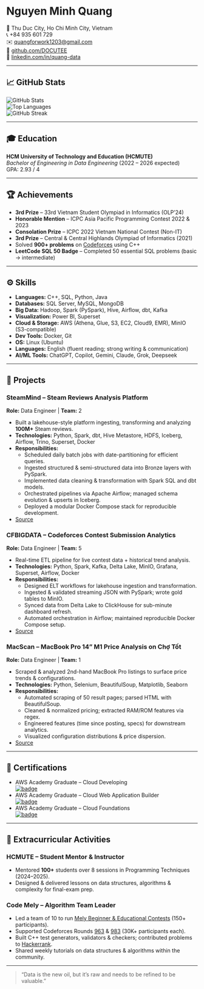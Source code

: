 # Nguyen Minh Quang

📍 Thu Duc City, Ho Chi Minh City, Vietnam  
📞 +84 935 601 729  
✉️ [quangforwork1203@gmail.com](mailto:quangforwork1203@gmail.com)  
🐙 [github.com/DOCUTEE](https://github.com/DOCUTEE)  
🔗 [linkedin.com/in/quang-data](https://linkedin.com/in/quang-data)  

---

## 📈 GitHub Stats

![GitHub Stats](https://github-readme-stats.vercel.app/api?username=DOCUTEE&show_icons=true&theme=tokyonight)  
![Top Languages](https://github-readme-stats.vercel.app/api/top-langs/?username=DOCUTEE&layout=compact&theme=tokyonight)  
![GitHub Streak](https://github-readme-stats.vercel.app/api/wakatime?username=DOCUTEE&theme=tokyonight&layout=compact)

---

## 🎓 Education

**HCM University of Technology and Education (HCMUTE)**  
_Bachelor of Engineering in Data Engineering_ (2022 – 2026 expected)  
GPA: 2.93 / 4

---

## 🏆 Achievements

- **3rd Prize** – 33rd Vietnam Student Olympiad in Informatics (OLP’24)  
- **Honorable Mention** – ICPC Asia Pacific Programming Contest 2022 & 2023  
- **Consolation Prize** – ICPC 2022 Vietnam National Contest (Non-IT)  
- **3rd Prize** – Central & Central Highlands Olympiad of Informatics (2021)  
- Solved **900+ problems** on [Codeforces](https://codeforces.com/profile/DOCUTEE) using C++  
- **LeetCode SQL 50 Badge** – Completed 50 essential SQL problems (basic → intermediate)  

---

## ⚙️ Skills

- **Languages:** C++, SQL, Python, Java  
- **Databases:** SQL Server, MySQL, MongoDB  
- **Big Data:** Hadoop, Spark (PySpark), Hive, Airflow, dbt, Kafka  
- **Visualization:** Power BI, Superset  
- **Cloud & Storage:** AWS (Athena, Glue, S3, EC2, Cloud9, EMR), MinIO (S3-compatible)  
- **Dev Tools:** Docker, Git  
- **OS:** Linux (Ubuntu)  
- **Languages:** English (fluent reading; strong writing & communication)  
- **AI/ML Tools:** ChatGPT, Copilot, Gemini, Claude, Grok, Deepseek  

---

## 🚀 Projects

### SteamMind – Steam Reviews Analysis Platform  
**Role:** Data Engineer | **Team:** 2  
- Built a lakehouse-style platform ingesting, transforming and analyzing **100M+** Steam reviews.  
- **Technologies:** Python, Spark, dbt, Hive Metastore, HDFS, Iceberg, Airflow, Trino, Superset, Docker  
- **Responsibilities:**  
  - Scheduled daily batch jobs with date-partitioning for efficient queries.  
  - Ingested structured & semi-structured data into Bronze layers with PySpark.  
  - Implemented data cleaning & transformation with Spark SQL and dbt models.  
  - Orchestrated pipelines via Apache Airflow; managed schema evolution & upserts in Iceberg.  
  - Deployed a modular Docker Compose stack for reproducible development.  
- [Source](https://github.com/DOCUTEE/steam_analysis)

### CFBIGDATA – Codeforces Contest Submission Analytics  
**Role:** Data Engineer | **Team:** 5  
- Real-time ETL pipeline for live contest data + historical trend analysis.  
- **Technologies:** Python, Spark, Kafka, Delta Lake, MinIO, Grafana, Superset, Airflow, Docker  
- **Responsibilities:**  
  - Designed ELT workflows for lakehouse ingestion and transformation.  
  - Ingested & validated streaming JSON with PySpark; wrote gold tables to MinIO.  
  - Synced data from Delta Lake to ClickHouse for sub-minute dashboard refresh.  
  - Automated orchestration in Airflow; maintained reproducible Docker Compose setup.  
- [Source](https://github.com/DOCUTEE/CFBIGDATA)

### MacScan – MacBook Pro 14” M1 Price Analysis on Chợ Tốt  
**Role:** Data Engineer | **Team:** 1  
- Scraped & analyzed 2nd-hand MacBook Pro listings to surface price trends & configurations.  
- **Technologies:** Python, Selenium, BeautifulSoup, Matplotlib, Seaborn  
- **Responsibilities:**  
  - Automated scraping of 50 result pages; parsed HTML with BeautifulSoup.  
  - Cleaned & normalized pricing; extracted RAM/ROM features via regex.  
  - Engineered features (time since posting, specs) for downstream analytics.  
  - Visualized configuration distributions & price dispersion.  
- [Source](https://github.com/DOCUTEE/MPro_14_M1_Analysis)

---

## 📜 Certifications

- AWS Academy Graduate – Cloud Developing  
  [![badge](https://images.credly.com/size/340x340/images/9e24db92-6761-4803-9885-d003356bdf08.png)](https://www.credly.com/badges/9e24db92-6761-4803-9885-d003356bdf08)
- AWS Academy Graduate – Cloud Web Application Builder  
  [![badge](https://images.credly.com/size/340x340/images/bc931f51-ccca-43d2-8d47-8132e4935041.png)](https://www.credly.com/badges/bc931f51-ccca-43d2-8d47-8132e4935041/public_url)
- AWS Academy Graduate – Cloud Foundations  
  [![badge](https://images.credly.com/size/340x340/images/380e6bea-52c0-46a0-9198-eb46daf72c7a.png)](https://www.credly.com/badges/380e6bea-52c0-46a0-9198-eb46daf72c7a/public_url)

---

## 🤝 Extracurricular Activities

### HCMUTE – Student Mentor & Instructor  
- Mentored **100+** students over 8 sessions in Programming Techniques (2024–2025).  
- Designed & delivered lessons on data structures, algorithms & complexity for final-exam prep.

### Code Mely – Algorithm Team Leader  
- Led a team of 10 to run [Mely Beginner & Educational Contests](https://codeforces.com/group/J9XVs25cLt/contests) (150+ participants).  
- Supported Codeforces Rounds [963](https://codeforces.com/blog/entry/132137) & [983](https://codeforces.com/blog/entry/135381) (30K+ participants each).  
- Built C++ test generators, validators & checkers; contributed problems to [Hackerrank](https://www.hackerrank.com/300-bai-code-thieu-nhi).  
- Shared weekly tutorials on data structures & algorithms within the community.

---

> “Data is the new oil, but it’s raw and needs to be refined to be valuable.”  
